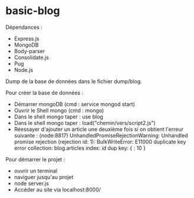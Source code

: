 # basic-blog

Dépendances :
- Express.js
- MongoDB
- Body-parser
- Consolidate.js
- Pug
- Node.js

Dump de la base de données dans le fichier dump/blog.

Pour créer la base de données :
- Démarrer mongoDB (cmd : service mongod start)
- Ouvrir le Shell mongo (cmd : mongo)
- Dans le shell mongo taper : use blog
- Dans le shell mongo taper : load("chemin/vers/script2.js")
- Réessayer d'ajouter un article une deuxième fois si on obtient l'erreur suivante : (node:8817) UnhandledPromiseRejectionWarning: Unhandled   promise rejection (rejection id: 1): BulkWriteError: E11000 duplicate key error collection: blog.articles index: _id_ dup key: { : 10 }
   
Pour démarrer le projet :
- ouvrir un terminal
- naviguer jusqu'au projet
- node server.js
- Accéder au site via localhost:8000/
